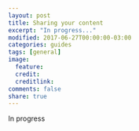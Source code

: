 ```yaml
---
layout: post
title: Sharing your content
excerpt: "In progress..."
modified: 2017-06-27T00:00:00-03:00
categories: guides
tags: [general]
image:
  feature:
  credit:
  creditlink:
comments: false
share: true
---
```


In progress
